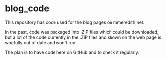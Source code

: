 # blog_code

This repository has code used for the blog pages on mmeredith.net.

In the past, code was packaged into .ZIP files which could be downloaded, but a lot of the code currently in the .ZIP files and shown on the web page is woefully out of date and won't run.

The plan is to have code here on GitHub and to check it regularly.
